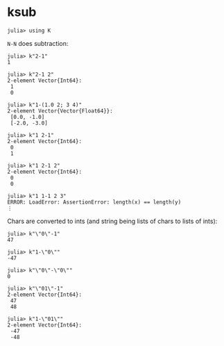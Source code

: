 # ksub

    julia> using K

`N-N` does subtraction:

    julia> k"2-1"
    1

    julia> k"2-1 2"
    2-element Vector{Int64}:
     1
     0

    julia> k"1-(1.0 2; 3 4)"
    2-element Vector{Vector{Float64}}:
     [0.0, -1.0]
     [-2.0, -3.0]
    
    julia> k"1 2-1"
    2-element Vector{Int64}:
     0
     1
    
    julia> k"1 2-1 2"
    2-element Vector{Int64}:
     0
     0
    
    julia> k"1 1-1 2 3"
    ERROR: LoadError: AssertionError: length(x) == length(y)
    ⋮

Chars are converted to ints (and string being lists of chars to lists of ints):

    julia> k"\"0\"-1"
    47
    
    julia> k"1-\"0\""
    -47

    julia> k"\"0\"-\"0\""
    0
    
    julia> k"\"01\"-1"
    2-element Vector{Int64}:
     47
     48
    
    julia> k"1-\"01\""
    2-element Vector{Int64}:
     -47
     -48

